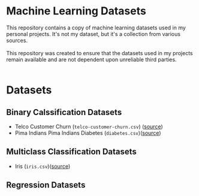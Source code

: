 # Machine Learning Datasets
This repository contains a copy of machine learning datasets used in my personal projects. It's not my dataset, but it's a collection from various sources.
<br><br>
This repository was created to ensure that the datasets used in my projects remain available and are not dependent upon unreliable third parties.
<br><br>

# Datasets
## Binary Calssification Datasets
- Telco Customer Churn (`telco-customer-churn.csv`) ([source](https://www.kaggle.com/datasets/blastchar/telco-customer-churn))
- Pima Indians Pima Indians Diabetes (`diabetes.csv`)([source](https://www.kaggle.com/datasets/uciml/pima-indians-diabetes-database))

## Multiclass Classification Datasets
- Iris (`iris.csv`)([source](https://archive.ics.uci.edu/ml/datasets/Iris))

## Regression Datasets